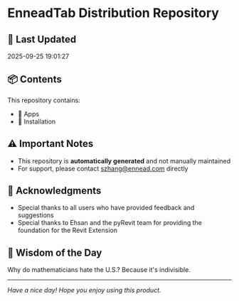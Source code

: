 # EnneadTab Distribution Repository

## 📅 Last Updated
2025-09-25 19:01:27



## 📦 Contents
This repository contains:
- 📂 Apps
- 📂 Installation

## ⚠️ Important Notes
- This repository is **automatically generated** and not manually maintained
- For support, please contact szhang@ennead.com directly

## 🙏 Acknowledgments
- Special thanks to all users who have provided feedback and suggestions
- Special thanks to Ehsan and the pyRevit team for providing the foundation for the Revit Extension

## 💭 Wisdom of the Day
Why do mathematicians hate the U.S.? Because it's indivisible.

---
*Have a nice day! Hope you enjoy using this product.*
